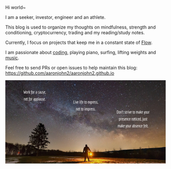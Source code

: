 Hi world~

I am a seeker, investor, engineer and an athlete.

This blog is used to organize my thoughts on mindfulness, strength and conditioning, cryptocurrency, trading and my reading/study notes.

Currently, I focus on projects that keep me in a constant state of <a href="https://en.wikipedia.org/wiki/Flow_(psychology)" target="_blank" rel="noopener noreferrer">Flow</a>.

I am passionate about <a href="https://github.com/aaronjohn2" target="_blank" rel="noopener noreferrer">coding</a>, playing piano, surfing, lifting weights and <a href="https://soundcloud.app.goo.gl/oG6JNjs55pSMQA1eA" target="_blank" rel="noopener noreferrer">music</a>.

Feel free to send PRs or open issues to help maintain this blog: https://github.com/aaronjohn2/aaronjohn2.github.io

![](/assets/quote.jpg)
